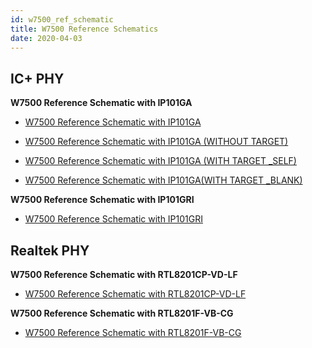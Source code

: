 ```yaml
---
id: w7500_ref_schematic
title: W7500 Reference Schematics
date: 2020-04-03
---
```



## IC+ PHY

**W7500 Reference Schematic with IP101GA**

  - [W7500 Reference Schematic with IP101GA](/img/products/w7500/ref_sch/w7500_ref_schematic_v1.1_ip_.pdf)
  
  - <a href="/img/products/w7500/ref_sch/w7500_ref_schematic_v1.1_ip_.pdf"> W7500 Reference Schematic with IP101GA (WITHOUT TARGET)</a>  
  
  - <a href="/img/products/w7500/ref_sch/w7500_ref_schematic_v1.1_ip_.pdf" target="_self"> W7500 Reference Schematic with IP101GA (WITH TARGET _SELF)</a>  
  
  - <a href="/img/products/w7500/ref_sch/w7500_ref_schematic_v1.1_ip_.pdf" target="_blank"> W7500 Reference Schematic with IP101GA(WITH TARGET _BLANK)</a>  


**W7500 Reference Schematic with IP101GRI**

  - [W7500 Reference Schematic with IP101GRI](/img/products/w7500/w7500_ip101gri_reference_sch_20170525.pdf)


## Realtek PHY

**W7500 Reference Schematic with RTL8201CP-VD-LF**

   - [W7500 Reference Schematic with RTL8201CP-VD-LF](/img/products/w7500/ref_sch/w7500_ref_schematic_v1.1_rtl_.pdf)

**W7500 Reference Schematic with RTL8201F-VB-CG**

   - [W7500 Reference Schematic with RTL8201F-VB-CG](/img/products/w7500/w7500_rtl8201f_reference_sch.pdf)
